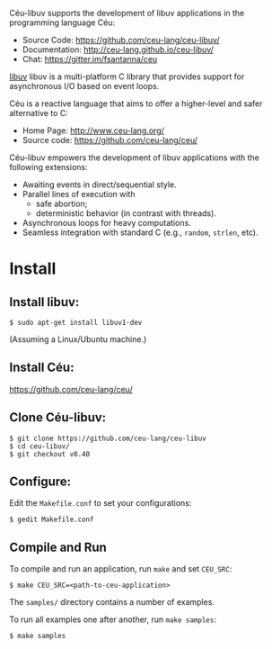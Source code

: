 Céu-libuv supports the development of libuv applications in the programming
language Céu:

- Source Code:   https://github.com/ceu-lang/ceu-libuv/
- Documentation: http://ceu-lang.github.io/ceu-libuv/
- Chat:          https://gitter.im/fsantanna/ceu

[libuv](http://www.libuv.org/) libuv is a multi-platform C library that
provides support for asynchronous I/O based on event loops.

Céu is a reactive language that aims to offer a higher-level and safer
alternative to C:

- Home Page:   http://www.ceu-lang.org/
- Source code: https://github.com/ceu-lang/ceu/

Céu-libuv empowers the development of libuv applications with the following
extensions:

- Awaiting events in direct/sequential style.
  <!-- (e.g., timers, key presses, mouse motion, etc).-->
- Parallel lines of execution with
    - safe abortion;
    - deterministic behavior (in contrast with threads).
- Asynchronous loops for heavy computations.
- Seamless integration with standard C (e.g., `random`, `strlen`, etc).

Install
=======

## Install libuv:

```
$ sudo apt-get install libuv1-dev
```

(Assuming a Linux/Ubuntu machine.)

## Install Céu:

https://github.com/ceu-lang/ceu/

## Clone Céu-libuv:

```
$ git clone https://github.com/ceu-lang/ceu-libuv
$ cd ceu-libuv/
$ git checkout v0.40
```

## Configure:

Edit the `Makefile.conf` to set your configurations:

```
$ gedit Makefile.conf
```

## Compile and Run

<!--
If necessary, configure the variables in the `Makefile`.

The default example prints the time elapsing during 5 seconds.
-->

To compile and run an application, run `make` and set `CEU_SRC`:

```
$ make CEU_SRC=<path-to-ceu-application>
```

The `samples/` directory contains a number of examples.

To run all examples one after another, run `make samples`:

```
$ make samples
```

<!--
Examples
========

Opening a File
--------------

The example `fs-00.ceu` opens `file.txt` and prints *open ok* after the file
is ready for use.
In case of failure, prints *open error* along with the error code:

```
#include "uv/fs.ceu"

var& UV_FS_File file;

var int? err =
    watching UV_FS_Open("file.txt", _O_RDONLY, 0) -> (&file) do
        await file.ok;
        // file is ready for use
        _printf("open ok\n");
    end;
if err? then
    _printf("open error: %d\n", err!);
end

escape 0;
```

Read from and Write to Files
----------------------------

The example `fs-08.ceu` reads `input.txt` line by line and writes each line to
`output.txt`:

```
#include "uv/fs.ceu"

var& UV_FS_File w_file;
var& UV_FS_File r_file;

var int     w_flags = _O_CREAT|_O_WRONLY;
var _mode_t w_mode  = _S_IRUSR|_S_IWUSR|_S_IRGRP|_S_IWGRP|_S_IROTH;

var int? w_err =
    watching UV_FS_Open("/tmp/output.txt",w_flags,w_mode) -> (&w_file) do
        var int? r_err =
            watching UV_FS_Open("/tmp/input.txt",_O_RDONLY,0) -> (&r_file) do
                par/and do
                    await w_file.ok;
                with
                    await r_file.ok;
                end

                var usize off = 0;
                loop do
                    vector[] byte line;

                    // read
                    var ssize n = await UV_FS_ReadLine(&r_file,&line,off);
                    if n <= 0 then
                        break;
                    end
                    line = line .. [{'\n'}];

                    // write
                    var ssize n = await UV_FS_Write(&w_file,&line,$line,off);
                    _ceu_dbg_assert(n>=0 and (n as usize)==$line);

                    off = off + (n as usize);
                end
            end;
        if r_err? then
            _printf("read open error: %d\n", r_err!);
        end
    end;
if w_err? then
    _printf("write open error: %d\n", w_err!);
end

escape 0;
```

TODO
----
-->
